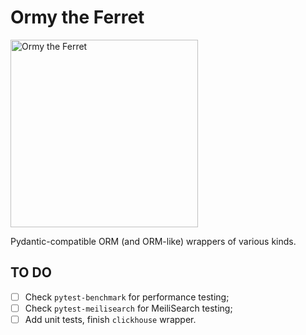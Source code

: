 # Ormy the Ferret
<!-- markdownlint-disable MD033 -->

<p>
  <img src="https://imgur.com/bZWLxXH.png" alt="Ormy the Ferret" width="300" height="300">
</p>

Pydantic-compatible ORM (and ORM-like) wrappers of various kinds.

## TO DO

- [ ] Check `pytest-benchmark` for performance testing;
- [ ] Check `pytest-meilisearch` for MeiliSearch testing;
- [ ] Add unit tests, finish `clickhouse` wrapper.
